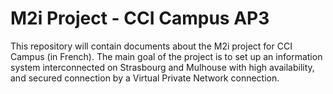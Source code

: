 # M2i Project - CCI Campus AP3
This repository will contain documents about the M2i project for CCI Campus (in French).
The main goal of the project is to set up an information system interconnected on Strasbourg and Mulhouse with high availability, and secured connection by a Virtual Private Network connection.
